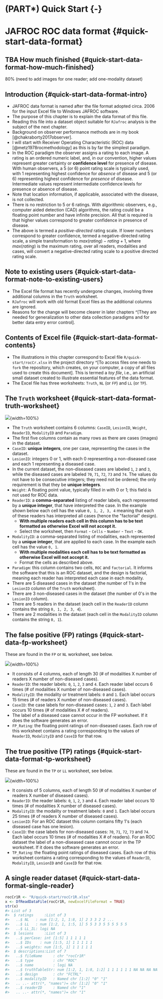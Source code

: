 # (PART\*) Quick Start {-}


# JAFROC ROC data format {#quick-start-data-format}





## TBA How much finished {#quick-start-data-format-how-much-finished}
80% (need to add images for one reader; add one-modality dataset)



## Introduction {#quick-start-data-format-intro}
* JAFROC data format is named after the file format adopted circa. 2006 for the input Excel file to Windows JAFROC software.
* The purpose of this chapter is to explain the data format of this file. 
* Reading this file into a dataset object suitable for `RJafroc` analysis is the subject of the next chapter. 
* Background on observer performance methods are in my book [@chakraborty2017observer].
* I will start with Receiver Operating Characteristic (ROC) data [@metz1978rocmethodology] as this is by far the simplest paradigm.
* In the ROC paradigm the observer assigns a rating to each image. A rating is an ordered numeric label, and, in our convention, higher values represent greater certainty or **confidence level** for presence of disease. With human observers, a 5 (or 6) point rating scale is typically used, with 1 representing highest confidence for *absence* of disease and 5 (or 6) representing highest confidence for *presence* of disease. Intermediate values represent intermediate confidence levels for presence or absence of disease. 
* Note that location information, if applicable, associated with the disease, is not collected. 
* There is no restriction to 5 or 6 ratings. With algorithmic observers, e.g., computer aided detection (CAD) algorithms, the rating could be a floating point number and have infinite precision. All that is required is that higher values correspond to greater confidence in presence of disease.
* The above is termed a *positive-directed* rating scale. If lower numbers correspond to greater confidence, termed a negative-directed rating scale, a simple transformation to $max(rating) - rating + 1$, where $max(rating)$ is the maximum rating, over all readers, modalities and cases, will convert a negative-directed rating scale to a positive directed rating scale. 

## Note to existing users {#quick-start-data-format-note-to-existing-users}
* The Excel file format has recently undergone changes, involving three additional columns in the `Truth` worksheet.
* `RJafroc` will work with old format Excel files as the additional columns are ignored. 
* Reasons for the change will become clearer in later chapters ^[They are needed for generalization to other data collection paradigms and for better data entry error control].

## Contents of Excel file {#quick-start-data-format-contents}
* The illustrations in this chapter correspond to Excel file `R/quick-start/rocCr.xlsx` in the project directory ^[To access files one needs to `fork` the repository, which creates, on your computer, a copy of all files used to create this document]. This is termed a *toy file*, i.e., an artificial small dataset created to illustrate essential features of the data format. 
* The Excel file has three worksheets: `Truth`, `NL` (or `FP`) and `LL` (or `TP`).

## The `Truth` worksheet {#quick-start-data-format-truth-worksheet}
![](images/quick-start/rocCrTruth.png){width=100%}

* The `Truth` worksheet contains 6 columns: `CaseID`, `LesionID`, `Weight`, `ReaderID`, `ModalityID` and `Paradigm`. 
* The first five columns contain as many rows as there are cases (images) in the dataset. 
* `CaseID`: **unique integers**, one per case, representing the cases in the dataset. 
* `LesionID`: integers 0 or 1, with each 0 representing a non-diseased case and each 1 representing a diseased case. 
* In the current dataset, the non-diseased cases are labeled `1`, `2` and `3`, while the diseased cases are labeled `70`, `71`, `72`, `73` and `74`. The values do not have to be consecutive integers; they need not be ordered; the only requirement is that they be **unique integers**.
* `Weight`: A floating point value, typically filled in with 0 or 1; this field is not used for ROC data. 
* `ReaderID`: a **comma-separated** listing of reader labels, each represented by a **unique integer**, that have interpreted the case. In the example shown below each cell has the value `0, 1, 2, 3, 4` meaning that each of these readers has interpreted all cases (hence the "factorial" design). 
    + **With multiple readers each cell in this column has to be text formatted as otherwise Excel will not accept it.**
    + Select the worksheet, then `Format` - `Cells` - `Number` - `Text` - `OK`.
* `ModalityID`: a comma-separated listing of modalities, each represented by a **unique integer**, that are applied to each case. In the example each cell has the value `0, 1`. 
    + **With multiple modalities each cell has to be text formatted as otherwise Excel will not accept it.**
    + Format the cells as described above.
* `Paradigm`: this column contains two cells, `ROC` and `factorial`. It informs the software that this is an ROC dataset, and the design is factorial, meaning each reader has interpreted each case in each modality. 
* There are 5 diseased cases in the dataset (the number of 1's in the `LesionID` column of the `Truth` worksheet). 
* There are 3 non-diseased cases in the dataset (the number of 0's in the `LesionID` column).
* There are 5 readers in the dataset (each cell in the `ReaderID` column contains the string `0, 1, 2, 3, 4`).
* There are 2 modalities in the dataset (each cell in the `ModalityID` column contains the string `0, 1`).

## The false positive (FP) ratings {#quick-start-data-fp-worksheet}
These are found in the `FP` or `NL` worksheet, see below.

![](images/quick-start/rocCrFp.png){width=100%}

* It consists of 4 columns, each of length 30 (# of modalities X number of readers X number of non-diseased cases). 
* `ReaderID`: the reader labels: `0`, `1`, `2`, `3` and `4`. Each reader label occurs 6 times (# of modalities X number of non-diseased cases). 
* `ModalityID`: the modality or treatment labels: `0` and `1`. Each label occurs 15 times (# of readers X number of non-diseased cases). 
* `CaseID`: the case labels for non-diseased cases: `1`, `2` and `3`. Each label occurs 10 times (# of modalities X # of readers). 
* The label of a diseased case cannot occur in the FP worksheet. If it does the software generates an error. 
* `FP_Rating`: the floating point ratings of non-diseased cases. Each row of this worksheet contains a rating corresponding to the values of `ReaderID`, `ModalityID` and `CaseID` for that row.  

## The true positive (TP) ratings {#quick-start-data-format-tp-worksheet}
These are found in the `TP` or `LL` worksheet, see below.

![](images/quick-start/rocCrTp.png){width=100%}

* It consists of 5 columns, each of length 50 (# of modalities X number of readers X number of diseased cases). 
* `ReaderID`: the reader labels: `0`, `1`, `2`, `3` and `4`. Each reader label occurs 10 times (# of modalities X number of diseased cases). 
* `ModalityID`: the modality or treatment labels: `0` and `1`. Each label occurs 25 times (# of readers X number of diseased cases). 
* `LesionID`: For an ROC dataset this column contains fifty 1's (each diseased case has one lesion). 
* `CaseID`: the case labels for non-diseased cases: `70`, `71`, `72`, `73` and `74`. Each label occurs 10 times (# of modalities X # of readers). For an ROC dataset the label of a non-diseased case cannot occur in the TP worksheet. If it does the software generates an error. 
* `TP_Rating`: the floating point ratings of diseased cases. Each row of this worksheet contains a rating corresponding to the values of `ReaderID`, `ModalityID`, `LesionID` and `CaseID` for that row.   

## A single reader dataset {#quick-start-data-format-single-reader}


```r
rocCr1R <- "R/quick-start/rocCr1R.xlsx"
x <- DfReadDataFile(rocCr1R, newExcelFileFormat = TRUE)
str(x)
#> List of 3
#>  $ ratings     :List of 3
#>   ..$ NL   : num [1:2, 1, 1:8, 1] 2 3 3 2 2 ...
#>   ..$ LL   : num [1:2, 1, 1:5, 1] 5 5 3 3 5 5 5 5 5 5
#>   ..$ LL_IL: logi NA
#>  $ lesions     :List of 3
#>   ..$ perCase: int [1:5] 1 1 1 1 1
#>   ..$ IDs    : num [1:5, 1] 1 1 1 1 1
#>   ..$ weights: num [1:5, 1] 1 1 1 1 1
#>  $ descriptions:List of 7
#>   ..$ fileName     : chr "rocCr1R"
#>   ..$ type         : chr "ROC"
#>   ..$ name         : logi NA
#>   ..$ truthTableStr: num [1:2, 1, 1:8, 1:2] 1 1 1 1 1 1 NA NA NA NA ...
#>   ..$ design       : chr "FCTRL"
#>   ..$ modalityID   : Named chr [1:2] "0" "1"
#>   .. ..- attr(*, "names")= chr [1:2] "0" "1"
#>   ..$ readerID     : Named chr "1"
#>   .. ..- attr(*, "names")= chr "1"
```



